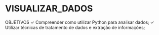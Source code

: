 # VISUALIZAR_DADOS
OBJETIVOS ✓ Compreender como utilizar Python para analisar dados; ✓ Utilizar técnicas de tratamento de dados e extração de informações;
